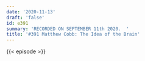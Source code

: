 ```yaml
---
date: '2020-11-13'
draft: 'false'
id: e391
summary: 'RECORDED ON SEPTEMBER 11th 2020.  '
title: '#391 Matthew Cobb: The Idea of the Brain'
---
```

{{< episode >}}
